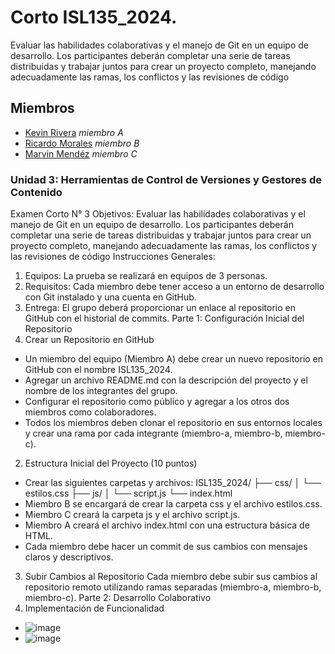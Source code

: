 # Corto  ISL135_2024.
Evaluar las habilidades colaborativas y el manejo de Git en un equipo de desarrollo. Los participantes deberán completar una serie de tareas distribuidas y trabajar juntos para crear un proyecto completo, manejando adecuadamente las ramas, los conflictos y las revisiones de código

## Miembros
+ [Kevin Rivera](https://github.com/keriz-rh) *miembro A*
+ [Ricardo Morales](https://github.com/MM23084) *miembro B*
+ [Marvin Mendéz](https://github.com/marvinmendezdevs) *miembro C*

### Unidad 3: Herramientas de Control de Versiones y Gestores de Contenido
Examen Corto N° 3 Objetivos:
Evaluar las habilidades colaborativas y el manejo de Git en un equipo de desarrollo. Los participantes deberán completar una serie de tareas distribuidas y trabajar juntos para crear un proyecto completo, manejando adecuadamente las ramas, los conflictos y las revisiones de código
Instrucciones Generales:
1. Equipos: La prueba se realizará en equipos de 3 personas.
2. Requisitos: Cada miembro debe tener acceso a un entorno de desarrollo con Git instalado y una cuenta en GitHub.
3. Entrega: El grupo deberá proporcionar un enlace al repositorio en GitHub con el historial de commits.
Parte 1: Configuración Inicial del Repositorio
1. Crear un Repositorio en GitHub
- Un miembro del equipo (Miembro A) debe crear un nuevo repositorio en GitHub con el nombre ISL135_2024.
- Agregar un archivo README.md con la descripción del proyecto y el nombre de los integrantes del grupo.
- Configurar el repositorio como público y agregar a los otros dos miembros como colaboradores.
- Todos los miembros deben clonar el repositorio en sus entornos locales y crear una rama por cada integrante (miembro-a, miembro-b, miembro-c).

2. Estructura Inicial del Proyecto (10 puntos)
- Crear las siguientes carpetas y archivos:
ISL135_2024/
├── css/
│ └── estilos.css
├── js/
│ └── script.js
└── index.html
- Miembro B se encargará de crear la carpeta css y el archivo estilos.css.
- Miembro C creará la carpeta js y el archivo script.js.
- Miembro A creará el archivo index.html con una estructura básica de HTML.
- Cada miembro debe hacer un commit de sus cambios con mensajes claros y descriptivos.
3. Subir Cambios al Repositorio
Cada miembro debe subir sus cambios al repositorio remoto utilizando ramas separadas (miembro-a, miembro-b, miembro-c).
Parte 2: Desarrollo Colaborativo
1. Implementación de Funcionalidad
   
+ ![image](https://github.com/user-attachments/assets/ef268403-845e-4cb6-b324-b82c7656a436)
+ ![image](https://github.com/user-attachments/assets/63d874e1-5742-4a51-b084-56029945ab04)




